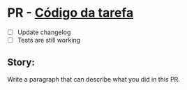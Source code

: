 # PR - [Código da tarefa](https://trello-link)

- [ ] Update changelog
- [ ] Tests are still working

## Story:
Write a paragraph that can describe what you did in this PR.
